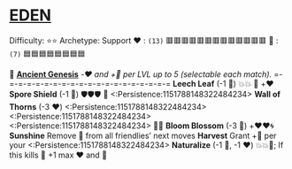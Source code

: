 # [__**EDEN**__](<https://youtu.be/J6ZWlDks0nQ>) 
Difficulty: ⭐⭐ 
Archetype: Support
❤️ : `(13)` 🟥🟥🟥🟥🟥🟥🟥🟥🟥🟥🟥🟥🟥
🔷 : `(7)`   🟦🟦🟦🟦🟦🟦🟦🟦

🌱 [**Ancient Genesis**](https://media.discordapp.net/attachments/1056365502101979146/1168052057400430622/Eden.png?ex=65505c3f&is=653de73f&hm=617bc05782a578eadbd2ec0b4500c8ab366d7ea7efe856a185692b7527ca9366&=&width=673&height=673) 
*-❤️ and +🔷 per LVL up to 5 (selectable each match).*
=-=-=-=-=-=-=-=-=-=-=-=-=-=-=-=-=-=-=-=
**Leech Leaf**    (-1 🔷) 💥💥 🔀 +:heart:
**Spore Shield** (-1 🔷) 🛡️🛡️🛡️ 🔀 <:Persistence:1151788148322484234>
**Wall of Thorns**   (-3 ❤️) <:Persistence:1151788148322484234><:Persistence:1151788148322484234><:Persistence:1151788148322484234> 🔀💥
**Bloom Blossom** (-3 🔷)  +❤️❤️🌀
**Sunshine** Remove 🔀 from all friendlies’ next moves
**Harvest** Grant +🔷 per your <:Persistence:1151788148322484234>
**Naturalize** (-1 🔷, -1 ❤️) 💥💥🎯; If this kills 🔀 +1 max ❤️ and 🔷
